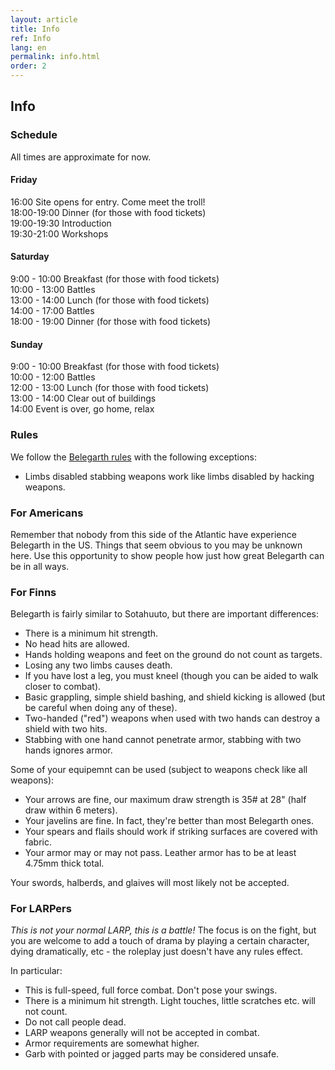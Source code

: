 ```yaml
---
layout: article
title: Info
ref: Info
lang: en
permalink: info.html
order: 2
---
```


## Info

### Schedule

All times are approximate for now.

#### Friday

16:00 Site opens for entry. Come meet the troll!  
18:00-19:00 Dinner (for those with food tickets)  
19:00-19:30 Introduction  
19:30-21:00 Workshops  

#### Saturday

9:00 - 10:00 Breakfast (for those with food tickets)  
10:00 - 13:00 Battles  
13:00 - 14:00 Lunch (for those with food tickets)  
14:00 - 17:00 Battles  
18:00 - 19:00 Dinner (for those with food tickets)  

#### Sunday

9:00 - 10:00 Breakfast (for those with food tickets)  
10:00 - 12:00 Battles  
12:00 - 13:00 Lunch (for those with food tickets)  
13:00 - 14:00 Clear out of buildings  
14:00 Event is over, go home, relax  

### Rules

We follow the [Belegarth rules](http://www.belegarth.com/getting-started/rules/) with the following exceptions:

* Limbs disabled stabbing weapons work like limbs disabled by hacking weapons. 

### For Americans 

Remember that nobody from this side of the Atlantic have experience Belegarth in the US. Things that seem obvious to you may be unknown here. Use this opportunity to show people how just how great Belegarth can be in all ways.

### For Finns

Belegarth is fairly similar to Sotahuuto, but there are important differences:

* There is a minimum hit strength.
* No head hits are allowed.
* Hands holding weapons and feet on the ground do not count as targets.
* Losing any two limbs causes death.
* If you have lost a leg, you must kneel (though you can be aided to walk closer to combat).
* Basic grappling, simple shield bashing, and shield kicking is allowed (but be careful when doing any of these).
* Two-handed ("red") weapons when used with two hands can destroy a shield with two hits.
* Stabbing with one hand cannot penetrate armor, stabbing with two hands ignores armor.

Some of your equipemnt can be used (subject to weapons check like all weapons):

* Your arrows are fine, our maximum draw strength is 35# at 28" (half draw within 6 meters).
* Your javelins are fine. In fact, they're better than most Belegarth ones.
* Your spears and flails should work if striking surfaces are covered with fabric.
* Your armor may or may not pass. Leather armor has to be at least 4.75mm thick total.

Your swords, halberds, and glaives will most likely not be accepted.

### For LARPers

*This is not your normal LARP, this is a battle!* The focus is on the fight, but you are welcome to add a touch of drama by playing a certain character, dying dramatically, etc - the roleplay just doesn't have any rules effect.

In particular:

* This is full-speed, full force combat. Don't pose your swings.
* There is a minimum hit strength. Light touches, little scratches etc. will not count.
* Do not call people dead.
* LARP weapons generally will not be accepted in combat.
* Armor requirements are somewhat higher.
* Garb with pointed or jagged parts may be considered unsafe.

